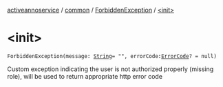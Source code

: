 [activeannoservice](../../index.md) / [common](../index.md) / [ForbiddenException](index.md) / [&lt;init&gt;](./-init-.md)

# &lt;init&gt;

`ForbiddenException(message: `[`String`](https://kotlinlang.org/api/latest/jvm/stdlib/kotlin/-string/index.html)` = "", errorCode: `[`ErrorCode`](../-error-code/index.md)`? = null)`

Custom exception indicating the user is not authorized properly (missing role), will be used to return appropriate http error code

